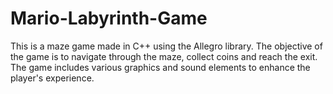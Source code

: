 # Mario-Labyrinth-Game
This is a maze game made in C++ using the Allegro library. The objective of the game is to navigate through the maze, collect coins and reach the exit. The game includes various graphics and sound elements to enhance the player's experience.
